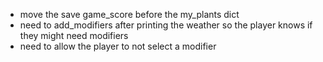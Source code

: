 - move the save game_score before the my_plants dict
- need to add_modifiers after printing the weather so the player knows if they might need modifiers
- need to allow the player to not select a modifier